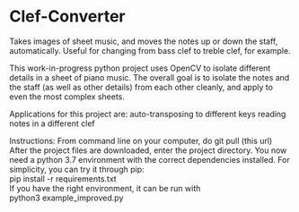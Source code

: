 # Clef-Converter
Takes images of sheet music, and moves the notes up or down the staff, automatically. Useful for changing from bass clef to treble clef, for example.

This work-in-progress python project uses OpenCV to isolate different details in a sheet of piano music. The overall goal is to isolate the notes and the staff (as well as other details) from each other cleanly, and apply to even the most complex sheets.

Applications for this project are:
  auto-transposing to different keys
  reading notes in a different clef


Instructions:
  From command line on your computer, do 
    git pull (this url)
  After the project files are downloaded, enter the project directory. You now need a python 3.7 environment with the correct dependencies installed. For simplicity, you can try it through pip:   
    pip install -r requirements.txt  
  If you have the right environment, it can be run with   
    python3 example_improved.py 

  
